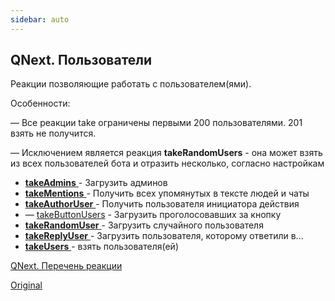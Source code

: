```yaml
---
sidebar: auto
---
```


## QNext. Пользователи



Реакции позволяющие работать с пользователем(ями).





Особенности:

— Все реакции take ограничены первыми 200 пользователями. 201 взять не получится.

— Исключением является реакция **takeRandomUsers** - она может взять из всех пользователей бота и отразить несколько, согласно настройкам


 * [**takeAdmins** ](/docs-test/ph/reactions/takeadmins)- Загрузить админов
 * [**takeMentions** ](/docs-test/ph/reactions/takementions)- Получить всех упомянутых в тексте людей и чаты
 * [**takeAuthorUser** ](/docs-test/ph/reactions/takeauthoruser)- Получить пользователя инициатора действия
 * — [takeButtonUsers](/docs-test/ph/reactions/takebuttonusers) - Загрузить проголосовавших за кнопку
 * [**takeRandomUser** ](/docs-test/ph/reactions/takerandomuser)- Загрузить случайного пользователя
 * [**takeReplyUser** ](/docs-test/ph/reactions/takereplyuser)- Загрузить пользователя, которому ответили в...
 * [**takeUsers** ](/docs-test/ph/reactions/takeusers)- взять пользователя(ей)



[QNext. Перечень реакции](/docs-test/ph/reactions)



[Original](https://telegra.ph/QNext-admin-users-about-05-27)